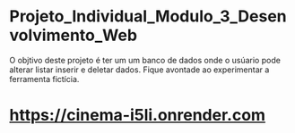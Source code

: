 
# Projeto_Individual_Modulo_3_Desenvolvimento_Web
 O objtivo deste projeto é ter um um banco de dados onde o usúario pode alterar listar inserir e deletar dados.
Fique avontade ao experimentar a ferramenta fictícia.
# https://cinema-i5li.onrender.com
